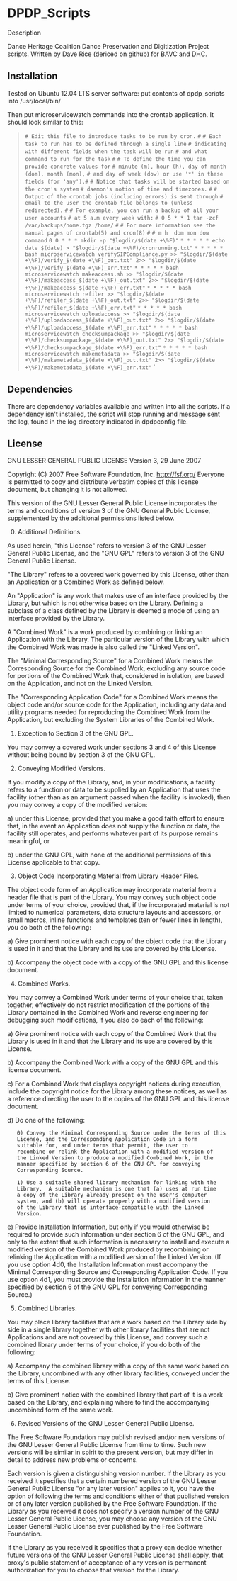 DPDP_Scripts
============

Description

Dance Heritage Coalition Dance Preservation and Digitization Project scripts. Written by Dave Rice (dericed on github) for BAVC and DHC. 

Installation
------------
Tested on Ubuntu 12.04 LTS server software: put contents of dpdp_scripts into /usr/local/bin/

Then put microservicewatch commands into the crontab application. It should look similar to this:

>`# Edit this file to introduce tasks to be run by cron.`
>`#`
>`# Each task to run has to be defined through a single line`
>`# indicating with different fields when the task will be run`
>`# and what command to run for the task`
>`#`
>`# To define the time you can provide concrete values for`
>`# minute (m), hour (h), day of month (dom), month (mon),`
>`# and day of week (dow) or use '*' in these fields (for 'any').#`
>`# Notice that tasks will be started based on the cron's system`
>`# daemon's notion of time and timezones.`
>`#`
>`# Output of the crontab jobs (including errors) is sent through`
>`# email to the user the crontab file belongs to (unless redirected).`
>`#`
>`# For example, you can run a backup of all your user accounts`
>`# at 5 a.m every week with:`
>`# 0 5 * * 1 tar -zcf /var/backups/home.tgz /home/`
>`#`
>`# For more information see the manual pages of crontab(5) and cron(8)`
>`#`
>`# m h  dom mon dow   command`
>`0 0 * * * mkdir -p "$logdir/$(date +\%F)"`
>`* * * * * echo date $(date) > "$logdir/$(date +\%F)/cronrunning.txt"`
>`* * * * * bash microservicewatch verifySIPCompliance.py >> "$logdir/$(date +\%F)/verify_$(date +\%F)_out.txt" 2>> "$logdir/$(date +\%F)/verify_$(date +\%F)_err.txt"`
>`* * * * * bash microservicewatch makeaccess.sh >> "$logdir/$(date +\%F)/makeaccess_$(date +\%F)_out.txt" 2>> "$logdir/$(date +\%F)/makeaccess_$(date +\%F)_err.txt"`
>`* * * * * bash microservicewatch refiler >> "$logdir/$(date +\%F)/refiler_$(date +\%F)_out.txt" 2>> "$logdir/$(date +\%F)/refiler_$(date +\%F)_err.txt"`
>`* * * * * bash microservicewatch uploadaccess >> "$logdir/$(date +\%F)/uploadaccess_$(date +\%F)_out.txt" 2>> "$logdir/$(date +\%F)/uploadaccess_$(date +\%F)_err.txt"`
>`* * * * * bash microservicewatch checksumpackage >> "$logdir/$(date +\%F)/checksumpackage_$(date +\%F)_out.txt" 2>> "$logdir/$(date +\%F)/checksumpackage_$(date +\%F)_err.txt"`
>`* * * * * bash microservicewatch makemetadata >> "$logdir/$(date +\%F)/makemetadata_$(date +\%F)_out.txt" 2>> "$logdir/$(date +\%F)/makemetadata_$(date +\%F)_err.txt"`
>`


Dependencies
------------
There are dependency variables available and written into all the scripts. If a dependency isn't installed, the script will stop running and message sent the log, found in the log directory indicated in dpdpconfig file. 

License
------------

GNU LESSER GENERAL PUBLIC LICENSE
                       Version 3, 29 June 2007

 Copyright (C) 2007 Free Software Foundation, Inc. <http://fsf.org/>
 Everyone is permitted to copy and distribute verbatim copies
 of this license document, but changing it is not allowed.


  This version of the GNU Lesser General Public License incorporates
the terms and conditions of version 3 of the GNU General Public
License, supplemented by the additional permissions listed below.

  0. Additional Definitions.

  As used herein, "this License" refers to version 3 of the GNU Lesser
General Public License, and the "GNU GPL" refers to version 3 of the GNU
General Public License.

  "The Library" refers to a covered work governed by this License,
other than an Application or a Combined Work as defined below.

  An "Application" is any work that makes use of an interface provided
by the Library, but which is not otherwise based on the Library.
Defining a subclass of a class defined by the Library is deemed a mode
of using an interface provided by the Library.

  A "Combined Work" is a work produced by combining or linking an
Application with the Library.  The particular version of the Library
with which the Combined Work was made is also called the "Linked
Version".

  The "Minimal Corresponding Source" for a Combined Work means the
Corresponding Source for the Combined Work, excluding any source code
for portions of the Combined Work that, considered in isolation, are
based on the Application, and not on the Linked Version.

  The "Corresponding Application Code" for a Combined Work means the
object code and/or source code for the Application, including any data
and utility programs needed for reproducing the Combined Work from the
Application, but excluding the System Libraries of the Combined Work.

  1. Exception to Section 3 of the GNU GPL.

  You may convey a covered work under sections 3 and 4 of this License
without being bound by section 3 of the GNU GPL.

  2. Conveying Modified Versions.

  If you modify a copy of the Library, and, in your modifications, a
facility refers to a function or data to be supplied by an Application
that uses the facility (other than as an argument passed when the
facility is invoked), then you may convey a copy of the modified
version:

   a) under this License, provided that you make a good faith effort to
   ensure that, in the event an Application does not supply the
   function or data, the facility still operates, and performs
   whatever part of its purpose remains meaningful, or

   b) under the GNU GPL, with none of the additional permissions of
   this License applicable to that copy.

  3. Object Code Incorporating Material from Library Header Files.

  The object code form of an Application may incorporate material from
a header file that is part of the Library.  You may convey such object
code under terms of your choice, provided that, if the incorporated
material is not limited to numerical parameters, data structure
layouts and accessors, or small macros, inline functions and templates
(ten or fewer lines in length), you do both of the following:

   a) Give prominent notice with each copy of the object code that the
   Library is used in it and that the Library and its use are
   covered by this License.

   b) Accompany the object code with a copy of the GNU GPL and this license
   document.

  4. Combined Works.

  You may convey a Combined Work under terms of your choice that,
taken together, effectively do not restrict modification of the
portions of the Library contained in the Combined Work and reverse
engineering for debugging such modifications, if you also do each of
the following:

   a) Give prominent notice with each copy of the Combined Work that
   the Library is used in it and that the Library and its use are
   covered by this License.

   b) Accompany the Combined Work with a copy of the GNU GPL and this license
   document.

   c) For a Combined Work that displays copyright notices during
   execution, include the copyright notice for the Library among
   these notices, as well as a reference directing the user to the
   copies of the GNU GPL and this license document.

   d) Do one of the following:

       0) Convey the Minimal Corresponding Source under the terms of this
       License, and the Corresponding Application Code in a form
       suitable for, and under terms that permit, the user to
       recombine or relink the Application with a modified version of
       the Linked Version to produce a modified Combined Work, in the
       manner specified by section 6 of the GNU GPL for conveying
       Corresponding Source.

       1) Use a suitable shared library mechanism for linking with the
       Library.  A suitable mechanism is one that (a) uses at run time
       a copy of the Library already present on the user's computer
       system, and (b) will operate properly with a modified version
       of the Library that is interface-compatible with the Linked
       Version.

   e) Provide Installation Information, but only if you would otherwise
   be required to provide such information under section 6 of the
   GNU GPL, and only to the extent that such information is
   necessary to install and execute a modified version of the
   Combined Work produced by recombining or relinking the
   Application with a modified version of the Linked Version. (If
   you use option 4d0, the Installation Information must accompany
   the Minimal Corresponding Source and Corresponding Application
   Code. If you use option 4d1, you must provide the Installation
   Information in the manner specified by section 6 of the GNU GPL
   for conveying Corresponding Source.)

  5. Combined Libraries.

  You may place library facilities that are a work based on the
Library side by side in a single library together with other library
facilities that are not Applications and are not covered by this
License, and convey such a combined library under terms of your
choice, if you do both of the following:

   a) Accompany the combined library with a copy of the same work based
   on the Library, uncombined with any other library facilities,
   conveyed under the terms of this License.

   b) Give prominent notice with the combined library that part of it
   is a work based on the Library, and explaining where to find the
   accompanying uncombined form of the same work.

  6. Revised Versions of the GNU Lesser General Public License.

  The Free Software Foundation may publish revised and/or new versions
of the GNU Lesser General Public License from time to time. Such new
versions will be similar in spirit to the present version, but may
differ in detail to address new problems or concerns.

  Each version is given a distinguishing version number. If the
Library as you received it specifies that a certain numbered version
of the GNU Lesser General Public License "or any later version"
applies to it, you have the option of following the terms and
conditions either of that published version or of any later version
published by the Free Software Foundation. If the Library as you
received it does not specify a version number of the GNU Lesser
General Public License, you may choose any version of the GNU Lesser
General Public License ever published by the Free Software Foundation.

  If the Library as you received it specifies that a proxy can decide
whether future versions of the GNU Lesser General Public License shall
apply, that proxy's public statement of acceptance of any version is
permanent authorization for you to choose that version for the
Library.
